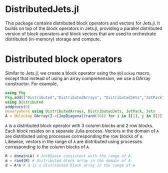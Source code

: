 # DistributedJets.jl

This package contains distributed block operators and vectors for Jets.jl.  It
builds on top of the block operators in Jets.jl, providing a parallel distributed
version of block operators and block vectors that are used to orchestrate
distributed (in-memory) storage and compute.

# Distributed block operators
Similar to Jets.jl, we create a block operator using the `@blockop` macro,
except that instead of using an array comprehension, we use a DArray
constructor.  For example,
```julia
using Pkg
Pkg.add(["Distributed","DistributedArrays", "DistributedJets","JetPack","Jets"])
using Distributed
addprocs(6)
@everywhere using DistributedArrays, DistributedJets, JetPack, Jets
A = @blockop DArray(I->[JopDiagonal(rand(10)) for i in I[1], j in I[2]], (3,2), workers(), [3,2])
```
`A` is a distributed block operator with 3 column blocks and 2 row blocks.  Each
block resides on a separate Julia process.  Vectors in the domain of `A` are
distributed using processes corresponding the row blocks of `A`.  Likewise,
vectors in the range of `A` are distributed using processes corresponding to the
column blocks of `A`.
```julia
R = domain(A) # JetBSpace consistent with the range of A
m = rand(R) # distributed block array in the domain of A
d = A*m # d is a distributed block array in the range of A
```
